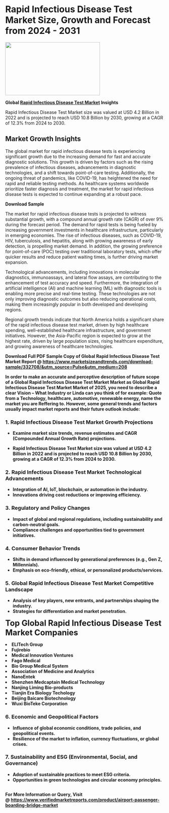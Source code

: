 <H1>Rapid Infectious Disease Test Market Size, Growth and Forecast from 2024 - 2031</H1><img class="aligncenter size-medium wp-image-584254" src="https://thirdeyenews.in/wp-content/uploads/2024/09/Global-Market-Research-300x168.jpeg" alt="" width="300" height="168" /><p><strong>Global&nbsp;<a href="https://www.marketsizeandtrends.com/download-sample/332708/&amp;utm_source=Pulse&amp;utm_medium=208">Rapid Infectious Disease Test Market</a> Insights</strong></p><p>Rapid Infectious Disease Test Market size was valued at USD 4.2 Billion in 2022 and is projected to reach USD 10.8 Billion by 2030, growing at a CAGR of 12.3% from 2024 to 2030.</p><p><h2>Market Growth Insights</h2> <p>The global market for rapid infectious disease tests is experiencing significant growth due to the increasing demand for fast and accurate diagnostic solutions. This growth is driven by factors such as the rising prevalence of infectious diseases, advancements in diagnostic technologies, and a shift towards point-of-care testing. Additionally, the ongoing threat of pandemics, like COVID-19, has heightened the need for rapid and reliable testing methods. As healthcare systems worldwide prioritize faster diagnosis and treatment, the market for rapid infectious disease tests is expected to continue expanding at a robust pace.</p> <p><strong>Download Sample</strong></p> <p>The market for rapid infectious disease tests is projected to witness substantial growth, with a compound annual growth rate (CAGR) of over 9% during the forecast period. The demand for rapid tests is being fueled by increasing government investments in healthcare infrastructure, particularly in emerging economies. The rise of infectious diseases, such as COVID-19, HIV, tuberculosis, and hepatitis, along with growing awareness of early detection, is propelling market demand. In addition, the growing preference for point-of-care (POC) testing over traditional laboratory tests, which offer quicker results and reduce patient waiting times, is further driving market expansion.</p> <p>Technological advancements, including innovations in molecular diagnostics, immunoassays, and lateral flow assays, are contributing to the enhancement of test accuracy and speed. Furthermore, the integration of artificial intelligence (AI) and machine learning (ML) with diagnostic tools is enabling more precise and real-time testing. These technologies are not only improving diagnostic outcomes but also reducing operational costs, making them increasingly popular in both developed and developing regions.</p> <p>Regional growth trends indicate that North America holds a significant share of the rapid infectious disease test market, driven by high healthcare spending, well-established healthcare infrastructure, and government initiatives. However, the Asia-Pacific region is expected to grow at the highest rate, driven by large population sizes, rising healthcare expenditure, and growing awareness of healthcare technologies.</p> <p><strong></p><p><span class=""><strong>Download Full PDF Sample Copy of Global Rapid Infectious Disease Test Market Report</strong> @ <a href="https://www.marketsizeandtrends.com/download-sample/332708/&amp;utm_source=Pulse&amp;utm_medium=208" target="_blank">https://www.marketsizeandtrends.com/download-sample/332708/&amp;utm_source=Pulse&amp;utm_medium=208</a></span></p><p>In order to make an accurate and perceptive description of future scope of a Global&nbsp;Rapid Infectious Disease Test Market Market as Global&nbsp;Rapid Infectious Disease Test Market Market of 2025, you need to describe a clear Vision &ndash; What Industry or Linda can you think of for example: Quote from a Technology, healthcare, automotive, renewable energy, name the market you are Reffering to. However, some general trends and factors usually impact market reports and their future outlook include:</p><h3>1.&nbsp;<strong>Rapid Infectious Disease Test Market Growth Projections</strong></h3><ul><li>Examine market size trends, revenue estimates and CAGR (Compounded Annual Growth Rate) projections.</li><li><p>Rapid Infectious Disease Test Market size was valued at USD 4.2 Billion in 2022 and is projected to reach USD 10.8 Billion by 2030, growing at a CAGR of 12.3% from 2024 to 2030.</p></li></ul><h3>2.&nbsp;<strong>Rapid Infectious Disease Test Market Technological Advancements</strong></h3><ul><li>Integration of AI, IoT, blockchain, or automation in the industry.</li><li>Innovations driving cost reductions or improving efficiency.</li></ul><h3>3.&nbsp;<strong>Regulatory and Policy Changes</strong></h3><ul><li>Impact of global and regional regulations, including sustainability and carbon-neutral goals.</li><li>Compliance challenges and opportunities tied to government initiatives.</li></ul><h3>4.&nbsp;<strong>Consumer Behavior Trends</strong></h3><ul><li>Shifts in demand influenced by generational preferences (e.g., Gen Z, Millennials).</li><li>Emphasis on eco-friendly, ethical, or personalized products/services.</li></ul><h3>5.&nbsp;<strong>Global Rapid Infectious Disease Test Market Competitive Landscape</strong></h3><ul><li>Analysis of key players, new entrants, and partnerships shaping the industry.</li><li>Strategies for differentiation and market penetration.</li></ul><p data-pm-slice="1 1 []"><span style="color: inherit; font-family: inherit; font-size: 25px;">Top Global Rapid Infectious Disease Test Market Companies</span></p><div class="" data-test-id=""><p><li>ELITech Group</li><li> Fujirebio</li><li> Medical Innovation Ventures</li><li> Fago Medical</li><li> Bio Group Medical System</li><li> Association of Medicine and Analytics</li><li> NanoEntek</li><li> Shenzhen Medcaptain Medical Technology</li><li> Nanjing Liming Bio-products</li><li> Tianjin Era Biology Techology</li><li> Beijing Baicare Biotechnology</li><li> Wuxi BioTeke Corporation</li></p></div><h3>6.&nbsp;<strong>Economic and Geopolitical Factors</strong></h3><ul><li>Influence of global economic conditions, trade policies, and geopolitical events.</li><li>Resilience of the market to inflation, currency fluctuations, or global crises.</li></ul><h3>7.&nbsp;<strong>Sustainability and ESG (Environmental, Social, and Governance)</strong></h3><ul><li>Adoption of sustainable practices to meet ESG criteria.</li><li>Opportunities in green technologies and circular economy principles.</li></ul><h2><strong style="font-size: 14px;">For More Information or Query, Visit @&nbsp;</strong><a style="background-color: #ffffff; font-size: 14px;" href="https://www.marketsizeandtrends.com/report/rapid-infectious-disease-test-market/" target="_blank">https://www.verifiedmarketreports.com/product/airport-passenger-boarding-bridge-market</a></h2>
